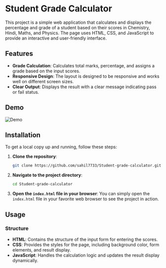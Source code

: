 # Student Grade Calculator

This project is a simple web application that calculates and displays the percentage and grade of a student based on their scores in Chemistry, Hindi, Maths, and Physics. The page uses HTML, CSS, and JavaScript to provide an interactive and user-friendly interface.

## Features

- **Grade Calculation**: Calculates total marks, percentage, and assigns a grade based on the input scores.
- **Responsive Design**: The layout is designed to be responsive and works well on different screen sizes.
- **Clear Output**: Displays the result with a clear message indicating pass or fail status.

## Demo

![Demo](demo.gif)

## Installation

To get a local copy up and running, follow these steps:

1. **Clone the repository**:
    ```sh
    git clone https://github.com/sahil7733/Student-grade-calculator.git
    ```
2. **Navigate to the project directory**:
    ```sh
    cd Student-grade-calculator
    ```
3. **Open the `index.html` file in your browser**:
    You can simply open the `index.html` file in your favorite web browser to see the project in action.

## Usage

### Structure

- **HTML**: Contains the structure of the input form for entering the scores.
- **CSS**: Provides the styles for the page, including background color, form elements, and result display.
- **JavaScript**: Handles the calculation logic and updates the result display dynamically.
